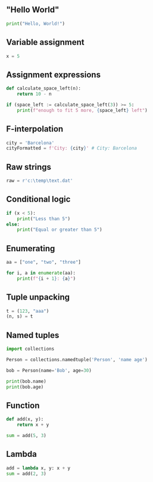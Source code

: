 ## "Hello World"

```python
print("Hello, World!")
```

## Variable assignment

```python
x = 5
```

## Assignment expressions

```python
def calculate_space_left(n):
    return 10 - n

if (space_left := calculate_space_left(3)) >= 5:
    print(f"enough to fit 5 more, {space_left} left")
```

## F-interpolation

```python
city = 'Barcelona'
cityFormatted = f'City: {city}' # City: Barcelona
```

## Raw strings

```python
raw = r'c:\temp\text.dat'
```

## Conditional logic

```python
if (x < 5):
    print("Less than 5")
else:
    print("Equal or greater than 5")
```

## Enumerating

```python
aa = ["one", "two", "three"]

for i, a in enumerate(aa):
    print(f"{i + 1}: {a}")
```

## Tuple unpacking

```python
t = (123, "aaa")
(n, s) = t
```

## Named tuples

```python
import collections

Person = collections.namedtuple('Person', 'name age')

bob = Person(name='Bob', age=30)

print(bob.name)
print(bob.age)
```

## Function

```python
def add(x, y):
    return x + y

sum = add(5, 3)
```

## Lambda

```python
add = lambda x, y: x + y
sum = add(2, 3)
```